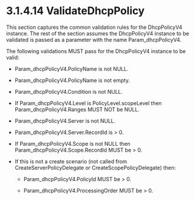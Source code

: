 <html dir="LTR" xmlns:mshelp="http://msdn.microsoft.com/mshelp" xmlns:ddue="http://ddue.schemas.microsoft.com/authoring/2003/5" xmlns:xlink="http://www.w3.org/1999/xlink" xmlns:tool="http://www.microsoft.com/tooltip">
 <body>
 <div id="header">
 <h1 class="heading">3.1.4.14 ValidateDhcpPolicy</h1>
 </div>
 <div id="mainSection">
 <div id="mainBody">
 <div id="allHistory" class="saveHistory"></div>
 <div id="sectionSection0" class="section" name="collapseableSection">
 

<p>This section captures the common validation rules for the
DhcpPolicyV4 instance. The rest of the section assumes the DhcpPolicyV4
instance to be validated is passed as a parameter with the name
Param_dhcpPolicyV4.</p>

<p>The following validations MUST pass for the DhcpPolicyV4
instance to be valid:</p>

<ul><li><p><span><span> 
</span></span>Param_dhcpPolicyV4.PolicyName is not NULL.</p>

</li><li><p><span><span> 
</span></span>Param_dhcpPolicyV4.PolicyName is not empty.</p>

</li><li><p><span><span> 
</span></span>Param_dhcpPolicyV4.Condition is not NULL.</p>

</li><li><p><span><span> 
</span></span>If Param_dhcpPolicyV4.Level is PolicyLevel.scopeLevel then
Param_dhcpPolicyV4.Ranges MUST NOT be NULL.</p>

</li><li><p><span><span> 
</span></span>Param_dhcpPolicyV4.Server is not NULL.</p>

</li><li><p><span><span> 
</span></span>Param_dhcpPolicyV4.Server.RecordId is &gt; 0.</p>

</li><li><p><span><span> 
</span></span>If Param_dhcpPolicyV4.Scope is not NULL then
Param_dhcpPolicyV4.Scope.RecordId MUST be &gt; 0.</p>

</li><li><p><span><span> 
</span></span>If this is not a create scenario (not called from
CreateServerPolicyDelegate or CreateScopePolicyDelegate) then:</p>

<ul><li><p><span><span> </span></span>Param_dhcpPolicyV4.PolicyId
MUST be &gt; 0.</p>

</li><li><p><span><span> </span></span>Param_dhcpPolicyV4.ProcessingOrder
MUST be &gt; 0.</p>

</li></ul></li></ul>
 </div>
 </div>
 </div>
 </body>
</html>